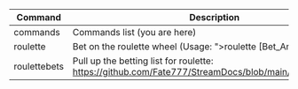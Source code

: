 |Command|Description|
|---|---|
|commands|Commands list (you are here)|
|roulette|Bet on the roulette wheel (Usage: ">roulette [Bet_Amount] [Bet]")|
|roulettebets|Pull up the betting list for roulette: https://github.com/Fate777/StreamDocs/blob/main/roulettebets.md|
